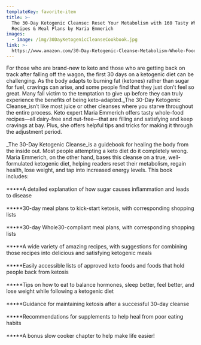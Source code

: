 ```yaml
---
templateKey: favorite-item
title: >-
  The 30-Day Ketogenic Cleanse: Reset Your Metabolism with 160 Tasty Whole-Food
  Recipes & Meal Plans by Maria Emmerich
images:
  - image: /img/30DayKetogenicCleanseCookbook.jpg
link: >-
  https://www.amazon.com/30-Day-Ketogenic-Cleanse-Metabolism-Whole-Food/dp/1628601167/ref=sr_1_12?ie=UTF8&qid=1513133080&sr=8-12&keywords=ketogenic+diet
---
```

For those who are brand-new to keto and those who are getting back on track after falling off the wagon, the first 30 days on a ketogenic diet can be challenging. As the body adapts to burning fat (ketones) rather than sugar for fuel, cravings can arise, and some people find that they just don’t feel so great. Many fall victim to the temptation to give up before they can truly experience the benefits of being keto-adapted._The 30-Day Ketogenic Cleanse_isn’t like most juice or other cleanses where you starve throughout the entire process. Keto expert Maria Emmerich offers tasty whole-food recipes—all dairy-free and nut-free—that are filling and satisfying and keep cravings at bay. Plus, she offers helpful tips and tricks for making it through the adjustment period.\
\
_The 30-Day Ketogenic Cleanse_is a guidebook for healing the body from the inside out. Most people attempting a keto diet do it completely wrong. Maria Emmerich, on the other hand, bases this cleanse on a true, well-formulated ketogenic diet, helping readers reset their metabolism, regain health, lose weight, and tap into increased energy levels. This book includes:\
\
**•**A detailed explanation of how sugar causes inflammation and leads to disease\
\
**•**30-day meal plans to kick-start ketosis, with corresponding shopping lists\
\
**•**30-day Whole30-compliant meal plans, with corresponding shopping lists\
\
**•**A wide variety of amazing recipes, with suggestions for combining those recipes into delicious and satisfying ketogenic meals\
\
**•**Easily accessible lists of approved keto foods and foods that hold people back from ketosis\
\
**•**Tips on how to eat to balance hormones, sleep better, feel better, and lose weight while following a ketogenic diet\
\
**•**Guidance for maintaining ketosis after a successful 30-day cleanse\
\
**•**Recommendations for supplements to help heal from poor eating habits\
\
**•**A bonus slow cooker chapter to help make life easier!
